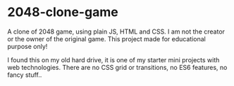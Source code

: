 # 2048-clone-game
A clone of 2048 game, using plain JS, HTML and CSS.
I am not the creator or the owner of the original game.
This project made for educational purpose only!

I found this on my old hard drive, it is one of my starter mini 
projects with web technologies. There are no CSS grid or transitions, 
no ES6 features, no fancy stuff..
